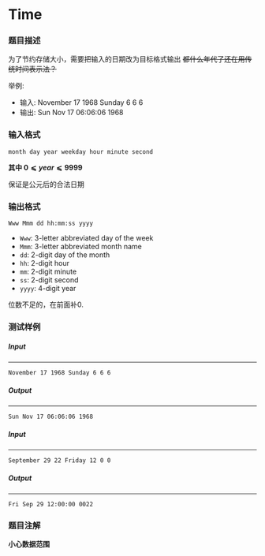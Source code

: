 # Time

### 题目描述

为了节约存储大小，需要把输入的日期改为目标格式输出 ~~都什么年代了还在用传统时间表示法？~~

举例:

- 输入: November 17 1968 Sunday 6 6 6
- 输出: Sun Nov 17 06:06:06 1968

### 输入格式

```
month day year weekday hour minute second
```

**其中 $0⩽ year ⩽9999$**

保证是公元后的合法日期

### 输出格式

```
Www Mmm dd hh:mm:ss yyyy
```

- `Www`: 3-letter abbreviated day of the week
- `Mmm`: 3-letter abbreviated month name
- `dd`: 2-digit day of the month
- `hh`: 2-digit hour
- `mm`: 2-digit minute
- `ss`: 2-digit second
- `yyyy`: 4-digit year

位数不足的，在前面补0.

### 测试样例

##### Input

------

```
November 17 1968 Sunday 6 6 6
```

##### Output

------

```
Sun Nov 17 06:06:06 1968
```

##### Input

------

```
September 29 22 Friday 12 0 0
```

##### Output

------

```
Fri Sep 29 12:00:00 0022
```

### 题目注解

**小心数据范围**